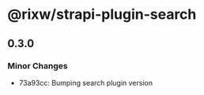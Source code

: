 # @rixw/strapi-plugin-search

## 0.3.0

### Minor Changes

- 73a93cc: Bumping search plugin version
